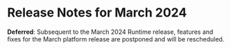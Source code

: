 # Release Notes for March 2024

<head>
  <meta name="guidename" content="Release Notes"/>
  <meta name="context" content="GUID-24fc1f0e-2e3b-4f2e-96a5-f24cdd9a0d3a"/>
</head>

**Deferred**: Subsequent to the March 2024 Runtime release, features and fixes for the March platform release are postponed and will be rescheduled.

<!-- These release notes identify the new features and bug fixes in the Platform in March 2024. Features and fixes that are in the Runtime release are indicated. Links to additional information will appear here on the date of the Platform release.

Subject to the terms and conditions of our existing contract with your firm, and liability provisions and limits therein, we confirm that Boomi has successfully passed all applicable test cases associated with the updates identified in this product release. -->

